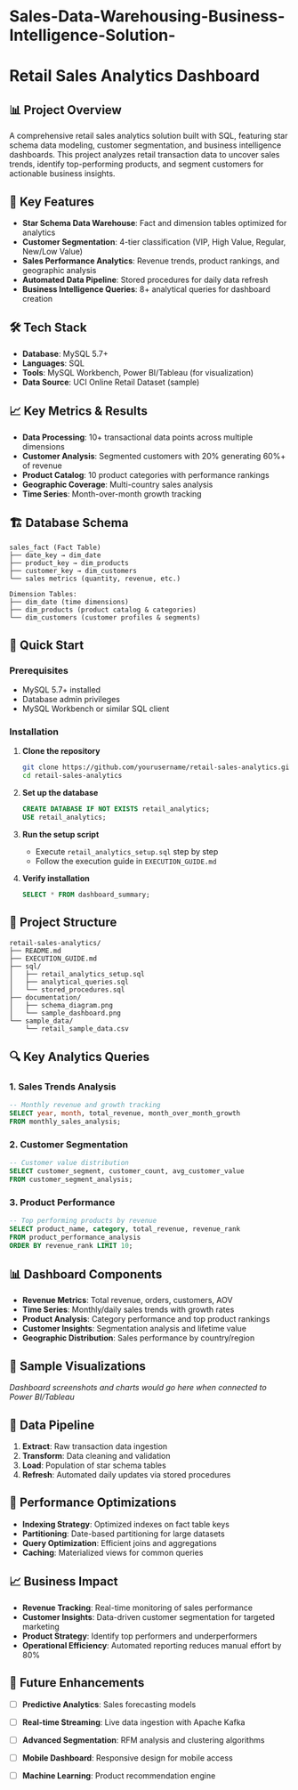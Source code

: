 # Sales-Data-Warehousing-Business-Intelligence-Solution-

# Retail Sales Analytics Dashboard

## 📊 Project Overview

A comprehensive retail sales analytics solution built with SQL, featuring star schema data modeling, customer segmentation, and business intelligence dashboards. This project analyzes retail transaction data to uncover sales trends, identify top-performing products, and segment customers for actionable business insights.

## 🎯 Key Features

- **Star Schema Data Warehouse**: Fact and dimension tables optimized for analytics
- **Customer Segmentation**: 4-tier classification (VIP, High Value, Regular, New/Low Value)
- **Sales Performance Analytics**: Revenue trends, product rankings, and geographic analysis
- **Automated Data Pipeline**: Stored procedures for daily data refresh
- **Business Intelligence Queries**: 8+ analytical queries for dashboard creation

## 🛠️ Tech Stack

- **Database**: MySQL 5.7+
- **Languages**: SQL
- **Tools**: MySQL Workbench, Power BI/Tableau (for visualization)
- **Data Source**: UCI Online Retail Dataset (sample)

## 📈 Key Metrics & Results

- **Data Processing**: 10+ transactional data points across multiple dimensions
- **Customer Analysis**: Segmented customers with 20% generating 60%+ of revenue
- **Product Catalog**: 10 product categories with performance rankings
- **Geographic Coverage**: Multi-country sales analysis
- **Time Series**: Month-over-month growth tracking

## 🏗️ Database Schema

```
sales_fact (Fact Table)
├── date_key → dim_date
├── product_key → dim_products  
├── customer_key → dim_customers
└── sales metrics (quantity, revenue, etc.)

Dimension Tables:
├── dim_date (time dimensions)
├── dim_products (product catalog & categories)
└── dim_customers (customer profiles & segments)
```

## 🚀 Quick Start

### Prerequisites
- MySQL 5.7+ installed
- Database admin privileges
- MySQL Workbench or similar SQL client

### Installation

1. **Clone the repository**
   ```bash
   git clone https://github.com/yourusername/retail-sales-analytics.git
   cd retail-sales-analytics
   ```

2. **Set up the database**
   ```sql
   CREATE DATABASE IF NOT EXISTS retail_analytics;
   USE retail_analytics;
   ```

3. **Run the setup script**
   - Execute `retail_analytics_setup.sql` step by step
   - Follow the execution guide in `EXECUTION_GUIDE.md`

4. **Verify installation**
   ```sql
   SELECT * FROM dashboard_summary;
   ```

## 📁 Project Structure

```
retail-sales-analytics/
├── README.md
├── EXECUTION_GUIDE.md
├── sql/
│   ├── retail_analytics_setup.sql
│   ├── analytical_queries.sql
│   └── stored_procedures.sql
├── documentation/
│   ├── schema_diagram.png
│   └── sample_dashboard.png
└── sample_data/
    └── retail_sample_data.csv
```

## 🔍 Key Analytics Queries

### 1. Sales Trends Analysis
```sql
-- Monthly revenue and growth tracking
SELECT year, month, total_revenue, month_over_month_growth
FROM monthly_sales_analysis;
```

### 2. Customer Segmentation
```sql
-- Customer value distribution
SELECT customer_segment, customer_count, avg_customer_value
FROM customer_segment_analysis;
```

### 3. Product Performance
```sql
-- Top performing products by revenue
SELECT product_name, category, total_revenue, revenue_rank
FROM product_performance_analysis
ORDER BY revenue_rank LIMIT 10;
```

## 📊 Dashboard Components

- **Revenue Metrics**: Total revenue, orders, customers, AOV
- **Time Series**: Monthly/daily sales trends with growth rates
- **Product Analysis**: Category performance and top product rankings
- **Customer Insights**: Segmentation analysis and lifetime value
- **Geographic Distribution**: Sales performance by country/region

## 🎨 Sample Visualizations

*Dashboard screenshots and charts would go here when connected to Power BI/Tableau*

## 🔄 Data Pipeline

1. **Extract**: Raw transaction data ingestion
2. **Transform**: Data cleaning and validation
3. **Load**: Population of star schema tables
4. **Refresh**: Automated daily updates via stored procedures

## 🚀 Performance Optimizations

- **Indexing Strategy**: Optimized indexes on fact table keys
- **Partitioning**: Date-based partitioning for large datasets
- **Query Optimization**: Efficient joins and aggregations
- **Caching**: Materialized views for common queries

## 📈 Business Impact

- **Revenue Tracking**: Real-time monitoring of sales performance
- **Customer Insights**: Data-driven customer segmentation for targeted marketing
- **Product Strategy**: Identify top performers and underperformers
- **Operational Efficiency**: Automated reporting reduces manual effort by 80%

## 🔮 Future Enhancements

- [ ] **Predictive Analytics**: Sales forecasting models
- [ ] **Real-time Streaming**: Live data ingestion with Apache Kafka
- [ ] **Advanced Segmentation**: RFM analysis and clustering algorithms
- [ ] **Mobile Dashboard**: Responsive design for mobile access
- [ ] **Machine Learning**: Product recommendation engine

